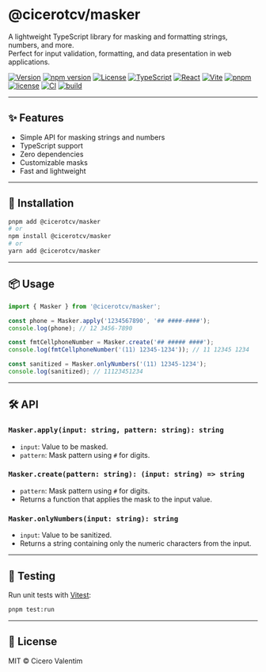 # @cicerotcv/masker

A lightweight TypeScript library for masking and formatting strings, numbers, and more.  
Perfect for input validation, formatting, and data presentation in web applications.

[![Version](https://img.shields.io/github/v/release/cicerotcv/masker?label=version&color=blue)](https://github.com/cicerotcv/masker/releases)
[![npm version](https://img.shields.io/npm/v/@cicerotcv/masker?color=blue)](https://www.npmjs.com/package/@cicerotcv/masker)
[![License](https://img.shields.io/github/license/cicerotcv/masker?color=green)](LICENSE)
[![TypeScript](https://img.shields.io/badge/TypeScript-5.8-blue?logo=typescript)](https://www.typescriptlang.org/)
[![React](https://img.shields.io/badge/React-19-blue?logo=react)](https://reactjs.org/)
[![Vite](https://img.shields.io/badge/Vite-7-646CFF?logo=vite)](https://vitejs.dev/)
[![pnpm](https://img.shields.io/badge/pnpm-9-F69220?logo=pnpm)](https://pnpm.io/)
[![license](https://img.shields.io/npm/l/@cicerotcv/masker?color=green)](./LICENSE)
[![CI](https://github.com/cicerotcv/masker/actions/workflows/ci.yml/badge.svg)](https://github.com/cicerotcv/masker/actions/workflows/ci.yml)
[![build](https://github.com/cicerotcv/masker/actions/workflows/publish.yml/badge.svg)](https://github.com/cicerotcv/masker/actions/workflows/publish.yml)

---

## ✨ Features

- Simple API for masking strings and numbers
- TypeScript support
- Zero dependencies
- Customizable masks
- Fast and lightweight

---

## 🚀 Installation

```bash
pnpm add @cicerotcv/masker
# or
npm install @cicerotcv/masker
# or
yarn add @cicerotcv/masker
```

---

## 📦 Usage

```typescript
import { Masker } from '@cicerotcv/masker';

const phone = Masker.apply('1234567890', '## ####-####');
console.log(phone); // 12 3456-7890

const fmtCellphoneNumber = Masker.create('## ##### ####');
console.log(fmtCellphoneNumber('(11) 12345-1234')); // 11 12345 1234

const sanitized = Masker.onlyNumbers('(11) 12345-1234');
console.log(sanitized); // 11123451234
```

---

## 🛠 API

### `Masker.apply(input: string, pattern: string): string`

- `input`: Value to be masked.
- `pattern`: Mask pattern using `#` for digits.

### `Masker.create(pattern: string): (input: string) => string`

- `pattern`: Mask pattern using `#` for digits.
- Returns a function that applies the mask to the input value.

### `Masker.onlyNumbers(input: string): string`

- `input`: Value to be sanitized.
- Returns a string containing only the numeric characters from the input.

---

## 🧪 Testing

Run unit tests with [Vitest](https://vitest.dev):

```bash
pnpm test:run
```

---

## 📄 License

MIT © Cicero Valentim
